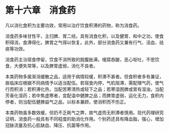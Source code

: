 # 第十六章　消食药

凡以消化食积为主要功效，常用以治疗饮食积滞的药物，称为消食药。

消食药多味甘性平，主归脾、胃二经。具有消食化积，以及健胃、和中之功，使食积得消，食滞得化，脾胃之气得以恢复。此外，部分消食药又兼有行气、活血、祛痰等功效。

消食药主治宿食停留，饮食不消所致的脘腹胀满，嗳腐吞酸，恶心呕吐，不思饮食，大便失常等，以及脾胃虚弱，消化不良者。

本类药物多属渐消缓散之品，适用于病情较缓，积滞不甚者。但食积者多有兼证，故临床应根据不同病情予以适当配伍。若宿食内停，气机阻滞，需配理气药，使气行而积消；若积滞化热，当配苦寒清热或轻下之品；若寒湿困脾或胃有湿浊，当配芳香化湿药；若中焦虚寒者，宜配温中健脾之品；而脾胃虚弱，运化无力，食积内停者，则当配伍健脾益气之品，以标本兼顾，使消积而不伤正。

本类药物虽多数效缓，但扔不乏耗气之弊，故气虚而无积滞者慎用。现代药理研究证明，消食药一般具有不同程度的助消化作用。个别药还具有降血脂，强心，增加冠脉流量及抗心肌缺血、降压、抗菌等作用。